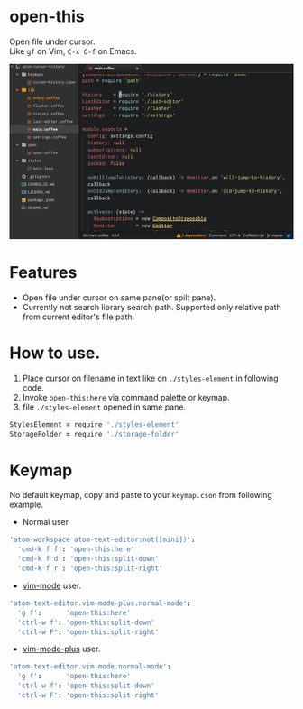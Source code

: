 # open-this

Open file under cursor.  
Like `gf` on Vim, `C-x C-f` on Emacs.

![gif](https://raw.githubusercontent.com/t9md/t9md/6b2b3a97f1309cab5d460358e4f148da7a6714ac/img/atom-open-this.gif)

# Features

* Open file under cursor on same pane(or spilt pane).
* Currently not search library search path. Supported only relative path from current editor's file path.

# How to use.

1. Place cursor on filename in text like on `./styles-element` in following code.
2. Invoke `open-this:here` via command palette or keymap.
3. file `./styles-element` opened in same pane.

```coffeescript
StylesElement = require './styles-element'
StorageFolder = require './storage-folder'
```

# Keymap

No default keymap, copy and paste to your `keymap.cson` from following example.

* Normal user

```coffeescript
'atom-workspace atom-text-editor:not([mini])':
  'cmd-k f f': 'open-this:here'
  'cmd-k f d': 'open-this:split-down'
  'cmd-k f r': 'open-this:split-right'
```

* [vim-mode](https://atom.io/packages/vim-mode) user.

```coffeescript
'atom-text-editor.vim-mode-plus.normal-mode':
  'g f':      'open-this:here'
  'ctrl-w f': 'open-this:split-down'
  'ctrl-w F': 'open-this:split-right'
```

* [vim-mode-plus](https://atom.io/packages/vim-mode-plus) user.

```coffeescript
'atom-text-editor.vim-mode.normal-mode':
  'g f':      'open-this:here'
  'ctrl-w f': 'open-this:split-down'
  'ctrl-w F': 'open-this:split-right'
```
